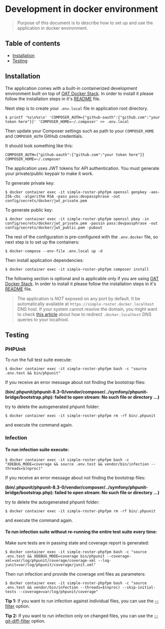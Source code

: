 # Development in docker environment

> Purpose of this document is to describe how to set up and use the application in docker environment.

## Table of contents

- [Installation](#installation)
- [Testing](#testing)
    
## Installation

The application comes with a built-in containerized development environment built on top of [OAT Docker Stack](https://github.com/oat-sa/docker-stack). 
In order to install it please follow the installation steps in it's [README](https://github.com/oat-sa/docker-stack#installation) file.

Next step is to create your `.env.local` file in application root directory.

```shell script
$ printf '%s\n%s\n' 'COMPOSER_AUTH={"github-oauth":{"github.com":"your token here"}}' 'COMPOSER_HOME=~/.composer' >> .env.local
```

Then update your Composer settings such as path to your `COMPOSER_HOME` and `COMPOSER_AUTH` GitHub credentials.

It should look something like this:

```dotenv
COMPOSER_AUTH={"github-oauth":{"github.com":"your token here"}}
COMPOSER_HOME=~/.composer
```

The application uses JWT tokens for API authentication. You must generate your private/public keypair to make it work.

To generate private key:

```shell script
$ docker container exec -it simple-roster-phpfpm openssl genpkey -aes-256-cbc -algorithm RSA -pass pass:devpassphrase -out config/secrets/docker/jwt_private.pem
```

To generate public key:

```shell script
$ docker container exec -it simple-roster-phpfpm openssl pkey -in config/secrets/docker/jwt_private.pem -passin pass:devpassphrase -out config/secrets/docker/jwt_public.pem -pubout
```

The rest of the configuration is pre-configured with the `.env.docker` file, so next step is to set up the containers:

```shell script
$ docker-compose --env-file .env.local up -d
```

Then install application dependencies:

```shell script
$ docker container exec -it simple-roster-phpfpm composer install
```

The following section is optional and is applicable only if you are using [OAT Docker Stack](https://github.com/oat-sa/docker-stack).
In order to install it please follow the installation steps in it's [README](https://github.com/oat-sa/docker-stack#installation) file.

> The application is *NOT* exposed on any port by default. It be automatically available at `https://simple-roster.docker.localhost` DNS host.
> If your system cannot resolve the domain, you might want to check [this article](https://github.com/oat-sa/docker-stack#how-to-redirect-dockerlocalhost-dns-queries-to-localhost) about how to redirect `.docker.localhost` DNS queries to your localhost.

## Testing

### PHPUnit

To run the full test suite execute:

```shell script
$ docker container exec -it simple-roster-phpfpm bash -c "source .env.test && bin/phpunit"
```

If you receive an error message about not finding the bootstrap files:

__(bin/.phpunit/phpunit-8.3-0/vendor/composer/../symfony/phpunit-bridge/bootstrap.php): failed to open stream: No such file or directory ...)__

try to delete the autogenerated phpunit folder:

```shell script
$ docker container exec -it simple-roster-phpfpm rm -rf bin/.phpunit
```

and execute the command again.

### Infection

#### To run infection suite execute:

```shell script
$ docker container exec -it simple-roster-phpfpm bash -c "XDEBUG_MODE=coverage && source .env.test && vendor/bin/infection --threads=$(nproc)"
```

If you receive an error message about not finding the bootstrap files:

__(bin/.phpunit/phpunit-8.3-0/vendor/composer/../symfony/phpunit-bridge/bootstrap.php): failed to open stream: No such file or directory ...)__

try to delete the autogenerated phpunit folder:

```shell script
$ docker container exec -it simple-roster-phpfpm rm -rf bin/.phpunit
```

and execute the command again.

#### To run infection suite without re-running the entire test suite every time:

Make sure tests are in passing state and coverage report is generated:

```shell script
$ docker container exec -it simple-roster-phpfpm bash -c "source .env.test && XDEBUG_MODE=coverage bin/phpunit --coverage-xml=var/log/phpunit/coverage/coverage-xml --log-junit=var/log/phpunit/coverage/junit.xml"
```

Then run infection and provide the coverage xml files as parameters:

```shell script
$ docker container exec -it simple-roster-phpfpm bash -c "source .env.test && vendor/bin/infection --threads=$(nproc) --skip-initial-tests --coverage=var/log/phpunit/coverage"
```

**Tip 1:** If you want to run infection against individual files, you can use the [--filter](https://infection.github.io/guide/command-line-options.html#filter) option.

**Tip 2:** If you want to run infection only on changed files, you can use the [--git-diff-filter](https://infection.github.io/guide/command-line-options.html#git-diff-filter) option.
